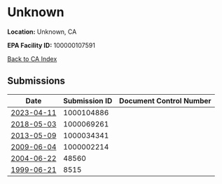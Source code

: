 # Unknown

**Location:** Unknown, CA

**EPA Facility ID:** 100000107591

[Back to CA Index](../../index.md)

## Submissions

| Date | Submission ID | Document Control Number |
|------|--------------|-------------------------|
| [2023-04-11](submissions/1000104886.md) | 1000104886 |  |
| [2018-05-03](submissions/1000069261.md) | 1000069261 |  |
| [2013-05-09](submissions/1000034341.md) | 1000034341 |  |
| [2009-06-04](submissions/1000002214.md) | 1000002214 |  |
| [2004-06-22](submissions/48560.md) | 48560 |  |
| [1999-06-21](submissions/8515.md) | 8515 |  |
